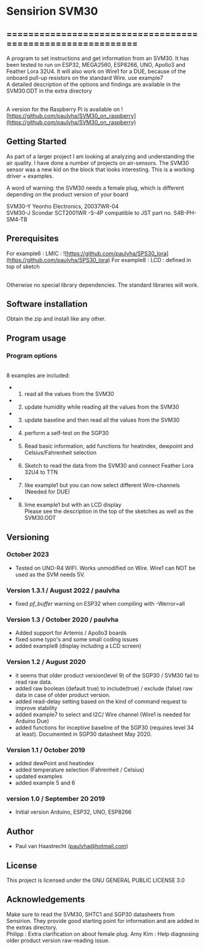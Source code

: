 # Sensirion SVM30

## ===========================================================

A program to set instructions and get information from an SVM30. It has been
tested to run on ESP32, MEGA2560, ESP8266, UNO, Apollo3 and Feather Lora 32U4.
It will also work on Wire1 for a DUE, because of the onboard pull-up resistors on the standard Wire. use example7
<br> A detailed description of the options and findings are available in the SVM30.ODT in the extra directory

<br>A version for the Raspberry Pi is available on ![https://github.com/paulvha/SVM30_on_raspberry](https://github.com/paulvha/SVM30_on_raspberry)

## Getting Started
As part of a larger project I am looking at analyzing and understanding the air quality.
I have done a number of projects on air-sensors. The SVM30 sensor was a new kid on the block
that looks interesting. This is a working driver + examples.

A word of warning: the SVM30 needs a female plug, which is different depending on the product version of your board

SVM30-Y  Yeonho Electronics, 20037WR-04 <br>
SVM30-J  Scondar SCT2001WR -S-4P compatible to JST part no. S4B-PH-SM4-TB <br>

## Prerequisites
For example6 : LMIC  : ![https://github.com/paulvha/SPS30_lora](https://github.com/paulvha/SPS30_lora)
For example8 : LCD   : defined in top of sketch

<br>Otherwise no special library dependencies. The standard libraries will work.

## Software installation
Obtain the zip and install like any other.

## Program usage
### Program options
<br> 8 examples are included:
 - 1. read all the values from the SVM30
 - 2. update humidity while reading all the values from the SVM30
 - 3. update baseline and then read all the values from the SVM30
 - 4. perform a self-test on the SGP30
 - 5. Read basic information, add functions for heatindex, dewpoint and Celsius/Fahrenheit selection
 - 6. Sketch to read the data from the SVM30 and connect Feather Lora 32U4 to TTN
 - 7. like example1 but you can now select different Wire-channels (Needed for DUE)
 - 8. lime example1 but with an LCD display
<br>Please see the description in the top of the sketches as well as the SVM30.ODT

## Versioning

### October 2023
 * Tested on UNO-R4 WIFI. Works unmodified on Wire. Wire1 can NOT be used as the SVM needs 5V.

### Version 1.3.1 / August 2022 / paulvha
 * fixed _pf_buffer_ warning on ESP32 when compiling with -Werror=all

### Version 1.3 / October 2020 / paulvha
 * Added support for Artemis / Apollo3 boards
 * fixed some typo's and some small coding issues
 * added example8 (display including a LCD screen)

### Version 1.2 / August 2020
 * it seems that older product version(level 9) of the SGP30 / SVM30 fail to read raw data.
 * added raw boolean (default true) to include(true) / exclude (false) raw data in case of older product version.
 * added read-delay setting based on the kind of command request to improve stability
 * added example7 to select and I2C/ Wire channel (Wire1 is needed for Arduino Due)
 * added functions for inceptive baseline of the SGP30 (requires level 34 at least). Documented in SGP30 datasheet May 2020.

### Version 1.1 / October 2019
 * added dewPoint and heatindex
 * added temperature selection (Fahrenheit / Celsius)
 * updated examples
 * added example 5 and 6

### version 1.0 / September 20 2019
 * Initial version Arduino, ESP32, UNO, ESP8266

## Author
 * Paul van Haastrecht (paulvha@hotmail.com)

## License
This project is licensed under the GNU GENERAL PUBLIC LICENSE 3.0

## Acknowledgements
Make sure to read the SVM30, SHTC1 and SGP30 datasheets from Sensirion.
They provide good starting point for information and are added in the extras directory.<br>
Philipp : Extra clarification on about female plug.
Amy Kim : Help diagnosing older product version raw-reading issue.
